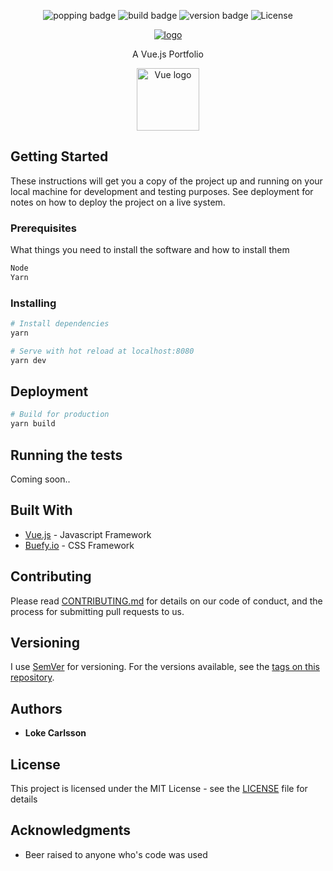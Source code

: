 <p align="center">
  <img alt="popping badge" src="https://img.shields.io/hackage-deps/v/lens.svg" />
  <img alt="build badge" src="https://img.shields.io/badge/build-never built-lightgrey.svg?style=flat-square" />
  <img alt="version badge" src="https://img.shields.io/badge/version-2.0.0-blue.svg?style=flat-square" />
  <img src="https://img.shields.io/npm/l/vue.svg" alt="License">
</p>
<p align="center"><a href="https://lokecarlsson.se"><img alt="logo" src="https://raw.githubusercontent.com/LokeCarlsson/lokecarlsson/master/src/assets/img/logo.png" /></a></p>
<p align="center">A Vue.js Portfolio</p>
<p align="center"><a href="https://vuejs.org" target="_blank"><img width="100" src="https://vuejs.org/images/logo.png" alt="Vue logo"></a></p>

## Getting Started

These instructions will get you a copy of the project up and running on your local machine for development and testing purposes. See deployment for notes on how to deploy the project on a live system.

### Prerequisites

What things you need to install the software and how to install them

``` bash
Node
Yarn
```

### Installing

``` bash
# Install dependencies
yarn

# Serve with hot reload at localhost:8080
yarn dev
```

## Deployment

``` bash
# Build for production
yarn build
```

## Running the tests

Coming soon..

## Built With

* [Vue.js](https://vuejs.org/) - Javascript Framework
* [Buefy.io](https://buefy.github.io/#/) - CSS Framework

## Contributing

Please read [CONTRIBUTING.md](https://github.com/LokeCarlsson/lokecarlsson/blob/master/CONTRIBUTING.md) for details on our code of conduct, and the process for submitting pull requests to us.

## Versioning

I use [SemVer](http://semver.org/) for versioning. For the versions available, see the [tags on this repository](https://github.com/LokeCarlsson/lokecarlsson/tags). 

## Authors

* **Loke Carlsson**

## License

This project is licensed under the MIT License - see the [LICENSE](LICENSE) file for details

## Acknowledgments

* Beer raised to anyone who's code was used
